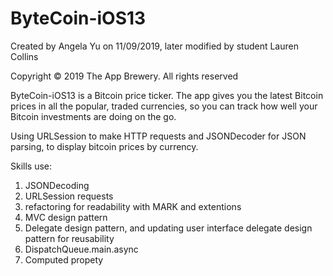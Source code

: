 # ByteCoin-iOS13

Created by Angela Yu on 11/09/2019, later modified by student Lauren Collins 

Copyright © 2019 The App Brewery. All rights reserved 

ByteCoin-iOS13 is a Bitcoin price ticker. 
The app gives you the latest Bitcoin prices in all the popular, 
traded currencies, so you can track how well your Bitcoin investments are doing on the go.

Using URLSession to make HTTP requests and JSONDecoder for JSON parsing, to display bitcoin prices by currency. 

Skills use: 

1. JSONDecoding 
2. URLSession requests 
3. refactoring for readability with MARK and extentions 
4. MVC design pattern
5. Delegate design pattern, and updating user interface delegate design pattern for reusability 
6. DispatchQueue.main.async
7. Computed propety
